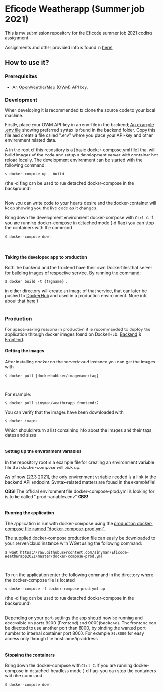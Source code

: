 # Eficode Weatherapp (Summer job 2021)
This is my submission repository for the Eficode summer job 2021 coding assignment

Assignments and other provided info is found in [here!](./assignment.md)

## How to use it?
### Prerequisites

* An [OpenWeatherMap (OWM)](http://openweathermap.org/) API key.

### Development
When developing it is recommended to clone the source code to your local machine.

Firstly, place your OWM API-key in an env-file in the backend; [An example .env file](./backend/.env.example) showing preferred syntax is found in the backend folder. Copy this file and create a file called ".env" where you place your API-key and other environment related data.

A in the root of this repository is a [basic docker-compose.yml file] that will build images of the code and setup a development server with container hot reload locally. The development environment can be started with the following command:
```
$ docker-compose up --build
```
(the -d flag can be used to run detached docker-compose in the background)</br>
</br>

Now you can write code to your hearts desire and the docker-container will keep showing you the live code as it changes.

Bring down the development environment docker-compose with `Ctrl-C`. If you are running docker-compose in detached mode (-d flag) you can stop the containers with the command 
```
$ docker-compose down
```
</br>

#### Taking the developed app to production
Both the backend and the frontend have their own Dockerfiles that server for building images of respective service. By running the command:
```
$ docker build -t {tagname} .
```
in either directory will create an image of that service, that can later be pushed to [DockerHub](https://hub.docker.com/) and used in a production environment. More info about that [here!](https://docs.docker.com/docker-hub/repos/#:~:text=To%20push%20an%20image%20to,docs%2Fbase%3Atesting%20))</br>
</br>

### Production
For space-saving reasons in production it is recommended to deploy the application through docker images found on DockerHub: [Backend](https://hub.docker.com/repository/docker/sinyman/weatherapp_backend) & [Frontend](https://hub.docker.com/repository/docker/sinyman/weatherapp_frontend).


#### Getting the images
After installing docker on the server/cloud instance you can get the images with
```
$ docker pull {dockerhubUser/imagename:tag}
```

</br>

For example:
```
$ docker pull sinyman/weatherapp_frontend:2
```

You can verify that the images have been downloaded with
```
$ docker images
```

Which should return a list containing info about the images and their tags, dates and sizes</br>
</br>

#### Setting up the environment variables
In the repository root is a example file for creating an environment variable file that docker-compose will pick up.

As of now (23.3 2021), the only environment variable needed is a link to the backend API endpoint, Syntax-related matters are found in the [examplefile!](./.prod-variables.env.example)

<b>OBS!</b> The official environment file docker-compose-prod.yml is looking for is to be called ".prod-variables.env" <b>OBS!</b></br>
</br>
  
#### Running the application
The application is run with docker-compose using the [production docker-compose file named "docker-compose-prod.yml".](./docker-compose-prod.yml)

The supplied docker-compose production file can easily be downloaded to your server/cloud instance with WGet using the following command:
```
$ wget https://raw.githubusercontent.com/sinyman/Eficode-Weatherapp2021/master/docker-compose-prod.yml
```
</br>

To run the application enter the following command in the directory where the docker-compose file is located

```
$ docker-compose -f docker-compose-prod.yml up
```

(the -d flag can be used to run detached docker-compose in the background)</br>
</br>

Depending on your port-settings the app should now be running and accessible on ports 8000 (Frontend) and 9000(backend). The frontend can be directed to use another port than 8000, by binding the wanted port number to internal container port 8000. For example `80:8000` for easy access only through the hostname/ip-address.</br>
</br>
#### Stopping the containers
Bring down the docker-compose with `Ctrl-C`. If you are running docker-compose in detached, headless mode (-d flag) you can stop the containers with the command 
```
$ docker-compose down
```
